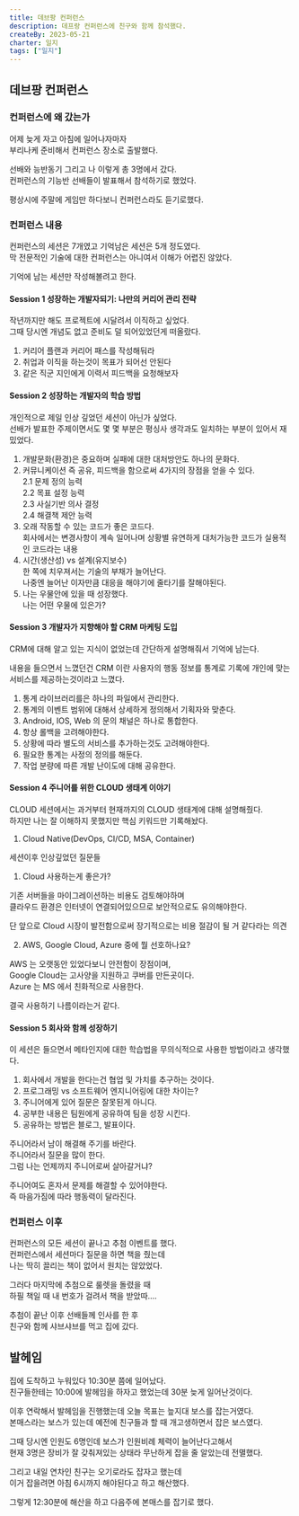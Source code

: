 ```yaml
---
title: 데브팡 컨퍼런스
description: 데프랑 컨퍼런스에 친구와 함께 참석했다.
createBy: 2023-05-21
charter: 일지
tags: ["일지"]
---
```


## 데브팡 컨퍼런스

### 컨퍼런스에 왜 갔는가

어제 늦게 자고 아침에 일어나자마자  
부리나케 준비해서 컨퍼런스 장소로 출발했다.

선배와 능반동기 그리고 나 이렇게 총 3명에서 갔다.  
컨퍼런스의 기능반 선배들이 발표해서 참석하기로 했었다.

평상시에 주말에 게임만 하다보니 컨퍼런스라도 듣기로했다.

### 컨퍼런스 내용

컨퍼런스의 세션은 7개였고 기억남은 세션은 5개 정도였다.  
막 전문적인 기술에 대한 컨퍼런스는 아니여서 이해가 어렵진 않았다.

기억에 남는 세션만 작성해볼려고 한다.

#### Session 1 성장하는 개발자되기: 나만의 커리어 관리 전략

작년까지만 해도 프로젝트에 시달려서 이직하고 싶었다.  
그때 당시엔 개념도 없고 준비도 덜 되어있었던게 떠올랐다.

1. 커리어 플랜과 커리어 패스를 작성해둬라
2. 취업과 이직을 하는것이 목표가 되어선 안된다
3. 같은 직군 지인에게 이력서 피드백을 요청해보자

#### Session 2 성장하는 개발자의 학습 방법

개인적으로 제일 인상 깊었던 세션이 아닌가 싶었다.  
선배가 발표한 주제이면서도 몇 몇 부분은 평싱사 생각과도 일치하는 부분이 있어서 재밌었다.

1. 개발문화(환경)은 중요하며 실패에 대한 대처방안도 하나의 문화다.
2. 커뮤니케이션 즉 공유, 피드백을 함으로써 4가지의 장점을 얻을 수 있다.  
   2.1 문제 정의 능력  
   2.2 목표 설정 능력  
   2.3 사실기반 의사 결정  
   2.4 해결책 제안 능력
3. 오래 작동할 수 있는 코드가 좋은 코드다.  
   회사에서는 변경사항이 계속 일어나며 상황별 유연하게 대처가능한 코드가 실용적인 코드라는 내용
4. 시간(생산성) vs 설계(유지보수)  
   한 쪽에 치우져서는 기술의 부채가 늘어난다.  
   나중엔 늘어난 이자만큼 대응을 해야기에 줄타기를 잘해야된다.
5. 나는 우물안에 있을 때 성장했다.  
   나는 어떤 우물에 있은가?

#### Session 3 개발자가 지향해야 할 CRM 마케팅 도입

CRM에 대해 알고 있는 지식이 없었는데 간단하게 설명해줘서 기억에 남는다.

내용을 들으면서 느꼈던건 CRM 이란 사용자의 행동 정보를 통계로 기록에 개인에 맞는 서비스를 제공하는것이라고 느꼈다.

1. 통계 라이브러리를은 하나의 파일에서 관리한다.
2. 통계의 이벤트 범위에 대해서 상세하게 정의해서 기획자와 맞춘다.
3. Android, IOS, Web 의 문의 채널은 하나로 통합한다.
4. 항상 롤백을 고려해야한다.
5. 상황에 따라 별도의 서비스를 추가하는것도 고려해야한다.
6. 필요한 통계는 사정의 정의를 해둔다.
7. 작업 분량에 따른 개발 난이도에 대해 공유한다.

#### Session 4 주니어를 위한 CLOUD 생태계 이야기

CLOUD 세션에서는 과거부터 현재까지의 CLOUD 생태계에 대해 설명해줬다.  
하지만 나는 잘 이해하지 못했지만 핵심 키워드만 기록해놨다.

1. Cloud Native(DevOps, CI/CD, MSA, Container)

세션이후 인상깊었던 질문들

1. Cloud 사용하는게 좋은가?

기존 서버들을 마이그레이션하는 비용도 검토해야하며  
클라우드 환경은 인터넷이 연결되어있으므로 보안적으로도 유의해야한다.

단 앞으로 Cloud 시장이 발전함으로써 장기적으로는 비용 절감이 될 거 같다라는 의견

2. AWS, Google Cloud, Azure 중에 뭘 선호하나요?

AWS 는 오랫동안 있었다보니 안전함이 장점이며,  
Google Cloud는 고사양을 지원하고 쿠버를 만든곳이다.  
Azure 는 MS 에서 친화적으로 사용한다.

결국 사용하기 나름이라는거 같다.

#### Session 5 회사와 함께 성장하기

이 세션은 들으면서 메타인지에 대한 학습법을 무의식적으로 사용한 방법이라고 생각했다.

1. 회사에서 개발을 한다는건 협업 및 가치를 추구하는 것이다.
2. 프로그래밍 vs 소프트웨어 엔지니어링에 대한 차이는?
3. 주니어에게 있어 질문은 잘못된게 아니다.
4. 공부한 내용은 팀원에게 공유하여 팀을 성장 시킨다.
5. 공유하는 방법은 블로그, 발표이다.

주니어라서 남이 해결해 주기를 바란다.  
주니어라서 질문을 많이 한다.  
그럼 나는 언제까지 주니어로써 살아갈거냐?

주니어여도 혼자서 문제를 해결할 수 있어야한다.  
즉 마음가짐에 따라 행동력이 달라진다.

### 컨퍼런스 이후

컨퍼런스의 모든 세션이 끝나고 추첨 이벤트를 했다.  
컨퍼런스에서 세션마다 질문을 하면 책을 줬는데  
나는 딱히 끌리는 책이 없어서 원치는 않았었다.

그러다 마지막에 추첨으로 룰렛을 돌렸을 때  
하필 책일 때 내 번호가 걸려서 책을 받았따....

추첨이 끝난 이후 선배들께 인사를 한 후  
친구와 함께 샤브샤브를 먹고 집에 갔다.

## 발헤임

집에 도착하고 누워있다 10:30분 쯤에 일어났다.  
친구들한테는 10:00에 발헤임을 하자고 했었는데 30분 늦게 일어난것이다.

이후 연락해서 발헤임을 진행했는데 오늘 목표는 늪지대 보스를 잡는거였다.  
본매스라는 보스가 있는데 예전에 친구들과 할 때 개고생하면서 잡은 보스였다.

그때 당시엔 인원도 6명인데 보스가 인원비례 체력이 늘어난다고해서  
현재 3명은 장비가 잘 갖춰져있는 상태라 무난하게 잡을 줄 알았는데 전멸했다.

그리고 내일 연차인 친구는 오기로라도 잡자고 했는데  
이거 잡을려면 아침 6시까지 해야된다고 하고 해산했다.

그렇게 12:30분에 해산을 하고 다음주에 본매스를 잡기로 했다.
